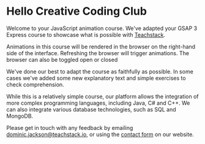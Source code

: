 <style>
code, pre {
  font-size: 0.9rem;
}
</style>

# Hello Creative Coding Club
Welcome to your JavaScript animation course. We've adapted your GSAP 3 Express course to showcase what is possible with [Teachstack](https://www.teachstack.io).

Animations in this course will be rendered in the browser on the right-hand side of the interface. Refreshing the browser will trigger animations. The browser can also be toggled open or closed

We've done our best to adapt the course as faithfully as possible. In some cases we've added some new explanatory text and simple exercises to check comprehension.

While this is a relatively simple course, our platform allows the integration of more complex programming languages, including Java, C# and C++. We can also integrate various database technologies, such as SQL and MongoDB.

Please get in touch with any feedback by emailing dominic.jackson@teachstack.io, or using the [contact form](https://teachstack.io/contact) on our website.